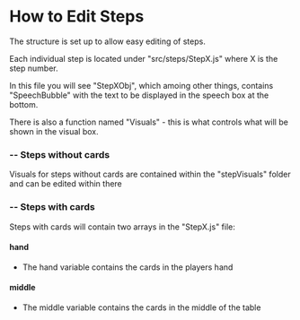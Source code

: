 # How to Edit Steps

The structure is set up to allow easy editing of steps.

Each individual step is located under "src/steps/StepX.js" where X is the step number.

In this file you will see "StepXObj", which amoing other things, contains "SpeechBubble" with the text to be displayed in the speech box at the bottom.

There is also a function named "Visuals" - this is what controls what will be shown in the visual box.

### -- Steps without cards

Visuals for steps without cards are contained within the "stepVisuals" folder and can be edited within there

### -- Steps with cards

Steps with cards will contain two arrays in the "StepX.js" file:
#### hand
- The hand variable contains the cards in the players hand
#### middle
- The middle variable contains the cards in the middle of the table


